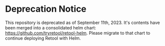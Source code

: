 # Deprecation Notice

This repository is deprecated as of September 11th, 2023. It's contents have been merged into a consolidated helm chart: https://github.com/tryretool/retool-helm. Please migrate to that chart to continue deploying Retool with Helm.
